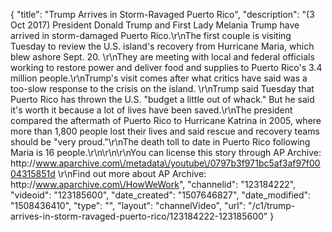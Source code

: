 {
    "title": "Trump Arrives in Storm-Ravaged Puerto Rico",
    "description": "(3 Oct 2017) President Donald Trump and First Lady Melania Trump have arrived in storm-damaged Puerto Rico.\r\nThe first couple is visiting Tuesday to review the U.S. island's recovery from Hurricane Maria, which blew ashore Sept. 20. \r\nThey are meeting with local and federal officials working to restore power and deliver food and supplies to Puerto Rico's 3.4 million people.\r\nTrump's visit comes after what critics have said was a too-slow response to the crisis on the island. \r\nTrump said Tuesday that Puerto Rico has thrown the U.S. \"budget a little out of whack.\"  But he said it's worth it because a lot of lives have been saved.\r\nThe president compared the aftermath of Puerto Rico to Hurricane Katrina in 2005, where more than 1,800 people lost their lives and said rescue and recovery teams should be \"very proud.\"\r\nThe death toll to date in Puerto Rico following Maria is 16 people.\r\n\r\n\r\nYou can license this story through AP Archive: http:\/\/www.aparchive.com\/metadata\/youtube\/0797b3f971bc5af3af97f0004315851d \r\nFind out more about AP Archive: http:\/\/www.aparchive.com\/HowWeWork",
    "channelid": "123184222",
    "videoid": "123185600",
    "date_created": "1507646827",
    "date_modified": "1508436410",
    "type": "",
    "layout": "channelVideo",
    "url": "\/c1\/trump-arrives-in-storm-ravaged-puerto-rico\/123184222-123185600"
}